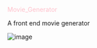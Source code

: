 <span style="color:Pink">Movie_Generator</span>

A front end movie generator

![image](https://github.com/Tara2805/Movie_Generator/assets/144050811/530044b9-9fd2-4b7d-9390-6cb5f0bdb566)
